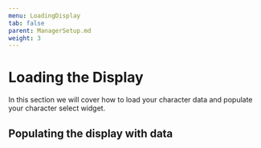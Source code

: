 ```yaml
---
menu: LoadingDisplay 
tab: false
parent: ManagerSetup.md
weight: 3
---
```

# Loading the Display
In this section we will cover how to load your character data and populate your
character select widget.


## Populating the display with data

